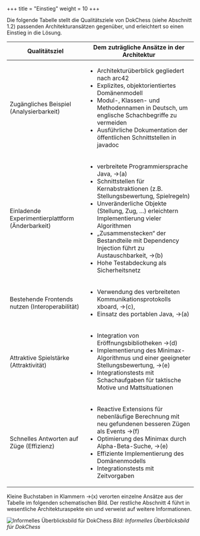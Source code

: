 +++
title = "Einstieg"
weight = 10
+++

Die folgende Tabelle stellt die Qualitätsziele von DokChess (siehe Abschnitt 1.2) passenden Architekturansätzen gegenüber, und erleichtert so einen Einstieg in die Lösung.

| Qualitätsziel | Dem zuträgliche Ansätze in der Architektur |
|---------------|--------------------------------------------|
Zugängliches Beispiel (Analysierbarkeit) | <ul><li>Architekturüberblick gegliedert nach arc42<li>Explizites, objektorientiertes Domänenmodell<li>Modul-, Klassen- und Methodennamen in Deutsch, um englische Schachbegriffe zu vermeiden<li>Ausführliche Dokumentation der öffentlichen Schnittstellen in javadoc</ul> |
| Einladende Experimentierplattform (Änderbarkeit)|<ul><li>verbreitete Programmiersprache Java, →(a)<li>Schnittstellen für Kernabstraktionen (z.B. Stellungsbewertung, Spielregeln)<li>Unveränderliche Objekte (Stellung, Zug, ...) erleichtern Implementierung vieler Algorithmen<li>„Zusammenstecken“ der Bestandteile mit Dependency Injection führt zu Austauschbarkeit, →(b)<li>Hohe Testabdeckung als Sicherheitsnetz</ul>|
|Bestehende Frontends nutzen (Interoperabilität)|<ul><li>Verwendung des verbreiteten Kommunikationsprotokolls xboard, →\(c\), <li>Einsatz des portablen Java, →(a)</ul>|
|Attraktive Spielstärke (Attraktivität)|<ul><li>Integration von Eröffnungsbibliotheken →(d)<li>Implementierung des Minimax-Algorithmus und einer geeigneter Stellungsbewertung, →(e)<li>Integrationstests mit Schachaufgaben für taktische Motive und Mattsituationen</ul>|
| Schnelles Antworten auf Züge (Effizienz) |<ul><li>Reactive Extensions für nebenläufige Berechnung mit neu gefundenen besseren Zügen als Events →(f)<li>Optimierung des Minimax durch Alpha-Beta-Suche, →(e)<li>Effiziente Implementierung des Domänenmodells<li>Integrationstests mit Zeitvorgaben</ul>|

Kleine Buchstaben in Klammern →(x) verorten einzelne Ansätze aus der Tabelle im folgenden schematischen Bild. Der restliche Abschnitt 4 führt in wesentliche Architekturaspekte ein und verweist auf weitere Informationen.

![Informelles Überblicksbild für DokChess](/images/Abb09_06_Ueberblick.png "Informelles Überblicksbild für DokChess")
*Bild: Informelles Überblicksbild für DokChess*
